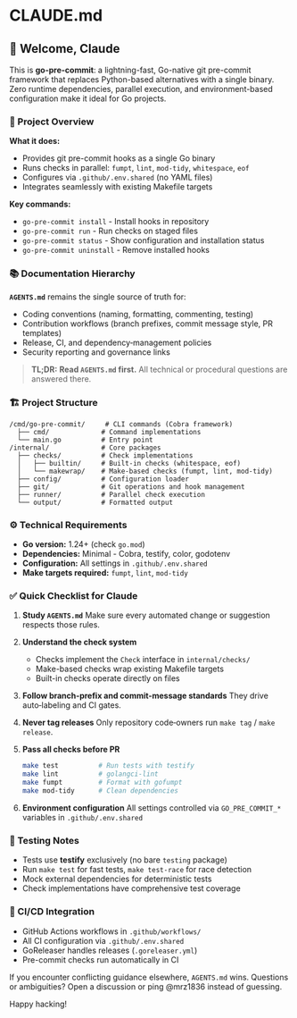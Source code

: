# CLAUDE.md

## 🤖 Welcome, Claude

This is **go-pre-commit**: a lightning-fast, Go-native git pre-commit framework that replaces Python-based alternatives with a single binary. Zero runtime dependencies, parallel execution, and environment-based configuration make it ideal for Go projects.

### 🎯 Project Overview

**What it does:**
- Provides git pre-commit hooks as a single Go binary
- Runs checks in parallel: `fumpt`, `lint`, `mod-tidy`, `whitespace`, `eof`
- Configures via `.github/.env.shared` (no YAML files)
- Integrates seamlessly with existing Makefile targets

**Key commands:**
- `go-pre-commit install` - Install hooks in repository
- `go-pre-commit run` - Run checks on staged files
- `go-pre-commit status` - Show configuration and installation status
- `go-pre-commit uninstall` - Remove installed hooks

### 📚 Documentation Hierarchy

**`AGENTS.md`** remains the single source of truth for:
* Coding conventions (naming, formatting, commenting, testing)
* Contribution workflows (branch prefixes, commit message style, PR templates)
* Release, CI, and dependency‑management policies
* Security reporting and governance links

> **TL;DR:** **Read `AGENTS.md` first.**
> All technical or procedural questions are answered there.

### 🏗️ Project Structure

```
/cmd/go-pre-commit/     # CLI commands (Cobra framework)
  ├── cmd/             # Command implementations
  └── main.go          # Entry point
/internal/             # Core packages
  ├── checks/          # Check implementations
  │   ├── builtin/     # Built-in checks (whitespace, eof)
  │   └── makewrap/    # Make-based checks (fumpt, lint, mod-tidy)
  ├── config/          # Configuration loader
  ├── git/             # Git operations and hook management
  ├── runner/          # Parallel check execution
  └── output/          # Formatted output
```

### ⚙️ Technical Requirements

- **Go version:** 1.24+ (check `go.mod`)
- **Dependencies:** Minimal - Cobra, testify, color, godotenv
- **Configuration:** All settings in `.github/.env.shared`
- **Make targets required:** `fumpt`, `lint`, `mod-tidy`

### ✅ Quick Checklist for Claude

1. **Study `AGENTS.md`**
   Make sure every automated change or suggestion respects those rules.

2. **Understand the check system**
   - Checks implement the `Check` interface in `internal/checks/`
   - Make-based checks wrap existing Makefile targets
   - Built-in checks operate directly on files

3. **Follow branch‑prefix and commit‑message standards**
   They drive auto‑labeling and CI gates.

4. **Never tag releases**
   Only repository code‑owners run `make tag` / `make release`.

5. **Pass all checks before PR**
   ```bash
   make test          # Run tests with testify
   make lint          # golangci-lint
   make fumpt         # Format with gofumpt
   make mod-tidy      # Clean dependencies
   ```

6. **Environment configuration**
   All settings controlled via `GO_PRE_COMMIT_*` variables in `.github/.env.shared`

### 🧪 Testing Notes

- Tests use **testify** exclusively (no bare `testing` package)
- Run `make test` for fast tests, `make test-race` for race detection
- Mock external dependencies for deterministic tests
- Check implementations have comprehensive test coverage

### 🚀 CI/CD Integration

- GitHub Actions workflows in `.github/workflows/`
- All CI configuration via `.github/.env.shared`
- GoReleaser handles releases (`.goreleaser.yml`)
- Pre-commit checks run automatically in CI

If you encounter conflicting guidance elsewhere, `AGENTS.md` wins.
Questions or ambiguities? Open a discussion or ping @mrz1836 instead of guessing.

Happy hacking!
